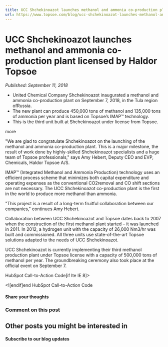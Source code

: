 ```yaml
---
title: UCC Shchekinoazot launches methanol and ammonia co-production plant licensed by Haldor Topsoe
url: https://www.topsoe.com/blog/ucc-shchekinoazot-launches-methanol-and-ammonia-co-production-plant-licensed-by-haldor-topsoe#main-content
---
```


# UCC Shchekinoazot launches methanol and ammonia co-production plant licensed by Haldor Topsoe

*Published: September 11, 2018*

- United Chemical Company Shchekinoazot inaugurated a methanol and ammonia co-production plant on September 7, 2018, in the Tula region ofRussia.
- The new plant can produce 450,000 tons of methanol and 135,000 tons of ammonia per year and is based on Topsoe’s IMAP™ technology.
- This is the third unit built at Shchekinoazot under license from Topsoe.

more

"We are glad to congratulate Shchekinoazot on the launching of the methanol and ammonia co-production plant. This is a major milestone, the result of work done by highly-skilled Shchekinoazot specialists and a huge team of Topsoe professionals," says Amy Hebert, Deputy CEO and EVP, Chemicals, Haldor Topsoe A/S.

IMAP™ (Integrated Methanol and Ammonia Production) technology uses an efficient process scheme that minimizes both capital expenditure and operating expenses as the conventional CO2removal and CO shift sections are not necessary. The UCC Shchekinoazot co-production plant is the first in the world to produce more methanol than ammonia.

"This project is a result of a long-term fruitful collaboration between our companies," continues Amy Hebert.

Collaboration between UCC Shchekinoazot and Topsoe dates back to 2007 when the construction of the first methanol plant started – it was launched in 2011. In 2012, a hydrogen unit with the capacity of 26,000 Nm3/hr was built and commissioned. All three units use state-of-the-art Topsoe solutions adapted to the needs of UCC Shchekinoazot.

UCC Shchekinoazot is currently implementing their third methanol production plant under Topsoe license with a capacity of 500,000 tons of methanol per year. The groundbreaking ceremony also took place at the official event on September 7.

HubSpot Call-to-Action Code[if lte IE 8]><div id="hs-cta-ie-element"></div><![endif][](https://cta-redirect.hubspot.com/cta/redirect/2115834/fbcd77fb-2d08-4e5e-8344-58eabb79ff9a)end HubSpot Call-to-Action Code

#### Share your thoughts

### Comment on this post

## Other posts you might be interested in

#### Subscribe to our blog updates